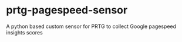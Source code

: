 # prtg-pagespeed-sensor
A python based custom sensor for PRTG to collect Google pagespeed insights scores
